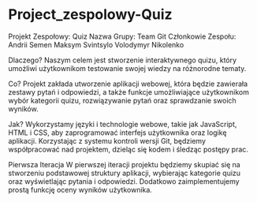 # Project_zespolowy-Quiz
Projekt Zespołowy: Quiz
Nazwa Grupy: Team Git
Członkowie Zespołu:
Andrii Semen
Maksym Svintsylo
Volodymyr Nikolenko

Dlaczego?
Naszym celem jest stworzenie interaktywnego quizu, który umożliwi użytkownikom testowanie swojej wiedzy na różnorodne tematy.

Co?
Projekt zakłada utworzenie aplikacji webowej, która będzie zawierała zestawy pytań i odpowiedzi, a także funkcje umożliwiające użytkownikom wybór kategorii quizu, rozwiązywanie pytań oraz sprawdzanie swoich wyników.

Jak?
Wykorzystamy języki i technologie webowe, takie jak JavaScript, HTML i CSS, aby zaprogramować interfejs użytkownika oraz logikę aplikacji. Korzystając z systemu kontroli wersji Git, będziemy współpracować nad projektem, dzieląc się kodem i śledząc postępy prac.

Pierwsza Iteracja
W pierwszej iteracji projektu będziemy skupiać się na stworzeniu podstawowej struktury aplikacji, wybierając kategorie quizu oraz wyświetlając pytania i odpowiedzi. Dodatkowo zaimplementujemy prostą funkcję oceny wyników użytkownika.

